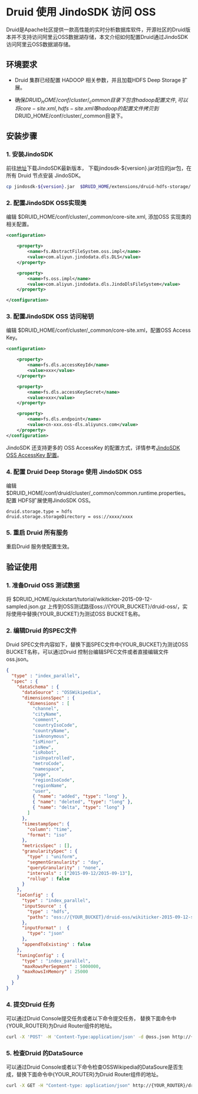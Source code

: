 # Druid 使用 JindoSDK 访问 OSS

Druid是Apache社区提供一款高性能的实时分析数据库软件，开源社区的Druid版本并不支持访问阿里云OSS数据湖存储，本文介绍如何配置Druid通过JindoSDK访问阿里云OSS数据湖存储。
## 环境要求

* Druid 集群已经配置 HADOOP 相关参数，并且加载HDFS Deep Storage 扩展。

* 确保$DRUID_HOME/conf/cluster/_common目录下包含hadoop配置文件, 可以将core-site.xml, hdfs-site.xml等hadoop的配置文件拷贝到$DRUID_HOME/conf/cluster/_common目录下。

## 安装步骤

### 1. 安装JindoSDK
前往[地址](jindosdk_download.md)下载JindoSDK最新版本， 下载jindosdk-${version}.jar对应的jar包，在所有 Druid 节点安装 JindoSDK。

````bash
cp jindosdk-${version}.jar  $DRUID_HOME/extensions/druid-hdfs-storage/
````

### 2. 配置JindoSDK OSS实现类
编辑 $DRUID_HOME/conf/cluster/_common/core-site.xml, 添加OSS 实现类的相关配置。

````xml
<configuration>

    <property>
        <name>fs.AbstractFileSystem.oss.impl</name>
        <value>com.aliyun.jindodata.dls.DLS</value>
    </property>

    <property>
        <name>fs.oss.impl</name>
        <value>com.aliyun.jindodata.dls.JindoDlsFileSystem</value>
    </property>

</configuration>

````

### 3. 配置JindoSDK OSS 访问秘钥
编辑 $DRUID_HOME/conf/cluster/_common/core-site.xml，配置OSS Access Key。

````xml
<configuration>

    <property>
        <name>fs.dls.accessKeyId</name>
        <value>xxx</value>
    </property>

    <property>
        <name>fs.dls.accessKeySecret</name>
        <value>xxx</value>
    </property>

    <property>
        <name>fs.dls.endpoint</name>
        <value>cn-xxx.oss-dls.aliyuncs.com</value>
    </property>
</configuration>

````
JindoSDK 还支持更多的 OSS AccessKey 的配置方式，详情参考[JindoSDK OSS AccessKey 配置](jindosdk_credential_provider.md)。<br />

### 4. 配置 Druid Deep Storage 使用 JindoSDK OSS
编辑 $DRUID_HOME/conf/druid/cluster/_common/common.runtime.properties。配置 HDFS扩展使用JindoSDK OSS。

````properties
druid.storage.type = hdfs
druid.storage.storageDirectory = oss://xxxx/xxxx
````

### 5. 重启 Druid 所有服务
重启Druid 服务使配置生效。

## 验证使用

### 1. 准备Druid OSS 测试数据
将 $DRUID_HOME/quickstart/tutorial/wikiticker-2015-09-12-sampled.json.gz 上传到OSS测试路径oss://{YOUR_BUCKET}/druid-oss/，实际使用中替换{YOUR_BUCKET}为测试OSS BUCKET名称。

### 2. 编辑Druid 的SPEC文件
Druid SPEC文件内容如下，替换下面SPEC文件中{YOUR_BUCKET}为测试OSS BUCKET名称，可以通过Druid 控制台编辑SPEC文件或者直接编辑文件oss.json。

````json
{
  "type" : "index_parallel",
  "spec" : {
    "dataSchema" : {
      "dataSource" : "OSSWikipedia",
      "dimensionsSpec" : {
        "dimensions" : [
          "channel",
          "cityName",
          "comment",
          "countryIsoCode",
          "countryName",
          "isAnonymous",
          "isMinor",
          "isNew",
          "isRobot",
          "isUnpatrolled",
          "metroCode",
          "namespace",
          "page",
          "regionIsoCode",
          "regionName",
          "user",
          { "name": "added", "type": "long" },
          { "name": "deleted", "type": "long" },
          { "name": "delta", "type": "long" }
        ]
      },
      "timestampSpec": {
        "column": "time",
        "format": "iso"
      },
      "metricsSpec" : [],
      "granularitySpec" : {
        "type" : "uniform",
        "segmentGranularity" : "day",
        "queryGranularity" : "none",
        "intervals" : ["2015-09-12/2015-09-13"],
        "rollup" : false
      }
    },
    "ioConfig" : {
      "type" : "index_parallel",
      "inputSource" : {
        "type" : "hdfs",
        "paths": "oss://{YOUR_BUCKET}/druid-oss/wikiticker-2015-09-12-sampled.json.gz"
      },
      "inputFormat" :  {
        "type": "json"
      },
      "appendToExisting" : false
    },
    "tuningConfig" : {
      "type" : "index_parallel",
      "maxRowsPerSegment" : 5000000,
      "maxRowsInMemory" : 25000
    }
  }
}
````

### 4. 提交Druid 任务
可以通过Druid Console提交任务或者以下命令提交任务， 替换下面命令中{YOUR_ROUTER}为Druid Router组件的地址。

````bash
curl -X 'POST' -H 'Content-Type:application/json' -d @oss.json http://{YOUR_ROUTER}/druid/indexer/v1/task
````

### 5. 检查Druid 的DataSource
可以通过Druid Console或者以下命令检查OSSWikipedia的DataSoure是否生成，替换下面命令中{YOUR_ROUTER}为Druid Router组件的地址。

````bash
curl -X GET -H "Content-type: application/json" http://{YOUR_ROUTER}/druid/coordinator/v1/metadata/datasources/OSSWikipedia
````
